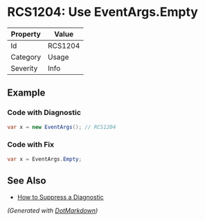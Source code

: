 # RCS1204: Use EventArgs\.Empty

| Property | Value   |
| -------- | ------- |
| Id       | RCS1204 |
| Category | Usage   |
| Severity | Info    |

## Example

### Code with Diagnostic

```csharp
var x = new EventArgs(); // RCS1204
```

### Code with Fix

```csharp
var x = EventArgs.Empty;
```

## See Also

* [How to Suppress a Diagnostic](../HowToConfigureAnalyzers.md#how-to-suppress-a-diagnostic)


*\(Generated with [DotMarkdown](http://github.com/JosefPihrt/DotMarkdown)\)*